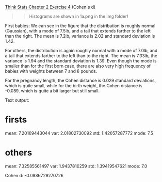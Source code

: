 [Think Stats Chapter 2 Exercise 4](http://greenteapress.com/thinkstats2/html/thinkstats2003.html#toc24) (Cohen's d)

>> Histograms are shown in 1a.png in the img folder!

First babies: We can see in the figure that the distribution is roughly normal (Gaussian),
with a mode of 7.5lb, and a tail that extends farther to the left than the right. The mean
is 7.2lb, variance is 2.02 and standard deviation is 1.42.

For others, the distribution is again roughly normal with a mode of 7.0lb, and a tail
that extends farther to the left than to the right. The mean is 7.33lb, the variance
is 1.94 and the standard deviation is 1.39. Even though the mode is smaller than for
the first born case, there are also very high frequency of babies with weights between
7 and 8 pounds.

For the pregnancy length, the Cohen distance is 0.029 standard deviations, which is
quite small, while for the birth weight, the Cohen distance is -0.089, which is quite
a bit larger but still small.


Text output:

firsts
======
mean: 7.20109443044 var: 2.01802730092 std: 1.42057287772 mode: 7.5

others
======
mean: 7.32585561497 var: 1.9437810259 std: 1.39419547621 mode: 7.0

Cohen d: -0.0886729270726
